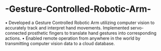 # -Gesture-Controlled-Robotic-Arm-
 • Developed a Gesture Controlled Robotic Arm utilizing computer vision to accurately track and interpret hand movements. Implemented servo-connected prosthetic fingers to translate hand gestures into corresponding actions. • Enabled remote operation from anywhere in the world by transmitting computer vision data to a cloud database.
